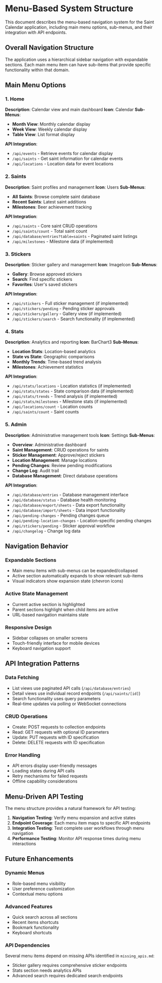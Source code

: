 # Menu-Based System Structure

This document describes the menu-based navigation system for the Saint Calendar application, including main menu options, sub-menus, and their integration with API endpoints.

## Overall Navigation Structure

The application uses a hierarchical sidebar navigation with expandable sections. Each main menu item can have sub-items that provide specific functionality within that domain.

## Main Menu Options

### 1. Home
**Description**: Calendar view and main dashboard
**Icon**: Calendar
**Sub-Menus**:
- **Month View**: Monthly calendar display
- **Week View**: Weekly calendar display
- **Table View**: List format display

**API Integration**:
- `/api/events` - Retrieve events for calendar display
- `/api/saints` - Get saint information for calendar events
- `/api/locations` - Location data for event locations

### 2. Saints
**Description**: Saint profiles and management
**Icon**: Users
**Sub-Menus**:
- **All Saints**: Browse complete saint database
- **Recent Saints**: Latest saint additions
- **Milestones**: Beer achievement tracking

**API Integration**:
- `/api/saints` - Core saint CRUD operations
- `/api/saints/count` - Total saint count
- `/api/database/entries?table=saints` - Paginated saint listings
- `/api/milestones` - Milestone data (if implemented)

### 3. Stickers
**Description**: Sticker gallery and management
**Icon**: ImageIcon
**Sub-Menus**:
- **Gallery**: Browse approved stickers
- **Search**: Find specific stickers
- **Favorites**: User's saved stickers

**API Integration**:
- `/api/stickers` - Full sticker management (if implemented)
- `/api/stickers/pending` - Pending sticker approvals
- `/api/stickers/gallery` - Gallery view (if implemented)
- `/api/stickers/search` - Search functionality (if implemented)

### 4. Stats
**Description**: Analytics and reporting
**Icon**: BarChart3
**Sub-Menus**:
- **Location Stats**: Location-based analytics
- **State vs State**: Geographic comparisons
- **Monthly Trends**: Time-based trend analysis
- **Milestones**: Achievement statistics

**API Integration**:
- `/api/stats/locations` - Location statistics (if implemented)
- `/api/stats/states` - State comparison data (if implemented)
- `/api/stats/trends` - Trend analysis (if implemented)
- `/api/stats/milestones` - Milestone stats (if implemented)
- `/api/locations/count` - Location counts
- `/api/saints/count` - Saint counts

### 5. Admin
**Description**: Administrative management tools
**Icon**: Settings
**Sub-Menus**:
- **Overview**: Administrative dashboard
- **Saint Management**: CRUD operations for saints
- **Sticker Management**: Approve/reject stickers
- **Location Management**: Manage locations
- **Pending Changes**: Review pending modifications
- **Change Log**: Audit trail
- **Database Management**: Direct database operations

**API Integration**:
- `/api/database/entries` - Database management interface
- `/api/database/status` - Database health monitoring
- `/api/database/export/sheets` - Data export functionality
- `/api/database/import/sheets` - Data import functionality
- `/api/pending-changes` - Pending changes queue
- `/api/pending-location-changes` - Location-specific pending changes
- `/api/stickers/pending` - Sticker approval workflow
- `/api/changelog` - Change log data

## Navigation Behavior

### Expandable Sections
- Main menu items with sub-menus can be expanded/collapsed
- Active section automatically expands to show relevant sub-items
- Visual indicators show expansion state (chevron icons)

### Active State Management
- Current active section is highlighted
- Parent sections highlight when child items are active
- URL-based navigation maintains state

### Responsive Design
- Sidebar collapses on smaller screens
- Touch-friendly interface for mobile devices
- Keyboard navigation support

## API Integration Patterns

### Data Fetching
- List views use paginated API calls (`/api/database/entries`)
- Detail views use individual record endpoints (`/api/saints/[id]`)
- Search functionality uses query parameters
- Real-time updates via polling or WebSocket connections

### CRUD Operations
- Create: POST requests to collection endpoints
- Read: GET requests with optional ID parameters
- Update: PUT requests with ID specification
- Delete: DELETE requests with ID specification

### Error Handling
- API errors display user-friendly messages
- Loading states during API calls
- Retry mechanisms for failed requests
- Offline capability considerations

## Menu-Driven API Testing

The menu structure provides a natural framework for API testing:

1. **Navigation Testing**: Verify menu expansion and active states
2. **Endpoint Coverage**: Each menu item maps to specific API endpoints
3. **Integration Testing**: Test complete user workflows through menu navigation
4. **Performance Testing**: Monitor API response times during menu interactions

## Future Enhancements

### Dynamic Menus
- Role-based menu visibility
- User preference customization
- Contextual menu options

### Advanced Features
- Quick search across all sections
- Recent items shortcuts
- Bookmark functionality
- Keyboard shortcuts

### API Dependencies
Several menu items depend on missing APIs identified in `missing_apis.md`:
- Sticker gallery requires comprehensive sticker endpoints
- Stats section needs analytics APIs
- Advanced search requires dedicated search endpoints